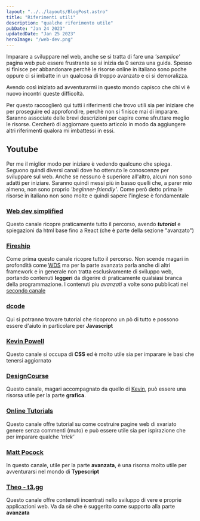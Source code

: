 ```yaml
---
layout: "../../layouts/BlogPost.astro"
title: "Riferimenti utili"
description: "qualche riferimento utile"
pubDate: "Jan 24 2023"
updatedDate: "Jan 25 2023"
heroImage: "/web-dev.png"
---
```


Imparare a sviluppare nel web, anche se si tratta di fare una _'semplice'_ pagina web può essere frustrante se si inizia da 0 senza una guida. Spesso si finisce per abbandonare perchè le risorse online in italiano sono poche oppure ci si imbatte in un qualcosa di troppo avanzato e ci si demoralizza.

Avendo così iniziato ad avventurarmi in questo mondo capisco che chi vi è nuovo incontri queste difficoltà.

Per questo raccoglierò qui tutti i riferimenti che trovo utili sia per iniziare che per proseguire ed approfondire, perchè non si finisce mai di imparare. Saranno associate delle brevi descrizioni per capire come sfruttare meglio le risorse. Cercherò di aggiornare questo articolo in modo da aggiungere altri riferimenti qualora mi imbattessi in essi.

## Youtube

Per me il miglior modo per iniziare è vedendo qualcuno che spiega. Seguono quindi diversi canali dove ho ottenuto le conoscenze per sviluppare sul web. Anche se nessuno è superiore all'altro, alcuni non sono adatti per iniziare. Saranno quindi messi più in basso quelli che, a parer mio almeno, non sono proprio _'beginner-friendly'_. Come però detto prima le risorse in italiano non sono molte e quindi sapere l'inglese è fondamentale

### [Web dev simplified](https://www.youtube.com/@WebDevSimplified)

Questo canale ricopre praticamente tutto il percorso, avendo **_tutorial_** e spiegazioni da html base fino a React (che è parte della sezione "avanzato")

### [Fireship](https://www.youtube.com/@Fireship)

Come prima questo canale ricopre tutto il percorso. Non scende magari in profondità come [WDS](#web-dev-simplified) ma per la parte avanzata parla anche di altri framework e in generale non tratta esclusivamente di sviluppo web, portando contenuti **leggeri** da digerire di praticamente qualsiasi branca della programmazione. I contenuti piu _avanzati_ a volte sono pubblicati nel [secondo canale](https://www.youtube.com/channel/UC2Xd-TjJByJyK2w1zNwY0zQ)

### [dcode](https://www.youtube.com/channel/UCjX0FtIZBBVD3YoCcxnDC4g)

Qui si potranno trovare tutorial che ricoprono un pò di tutto e possono essere d'aiuto in particolare per **Javascript**

### [Kevin Powell](https://www.youtube.com/@KevinPowell)

Questo canale si occupa di **CSS** ed è molto utile sia per imparare le basi che tenersi aggiornato

### [DesignCourse](https://www.youtube.com/user/DesignCourse)

Questo canale, magari accompagnato da quello di [Kevin](#kevin-powell), può essere una risorsa utile per la parte **grafica**.

### [Online Tutorials](https://www.youtube.com/channel/UCbwXnUipZsLfUckBPsC7Jog)

Questo canale offre tutorial su come costruire pagine web di svariato genere senza commenti (muto) e può essere utile sia per ispirazione che per imparare qualche _'trick'_

### [Matt Pocock](https://www.youtube.com/channel/UCswG6FSbgZjbWtdf_hMLaow)

In questo canale, utile per la parte **avanzata**, è una risorsa molto utile per avventurarsi nel mondo di **Typescript**

### [Theo - t3.gg](https://www.youtube.com/user/thebigbib)

Questo canale offre contenuti incentrati nello sviluppo di vere e proprie applicazioni web. Va da sè che è suggerito come supporto alla parte **avanzata**
